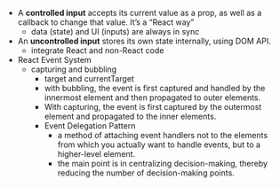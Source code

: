 -   A **controlled input** accepts its current value as a prop, as well as a callback to change that value. It’s a “React way”
    -   data (state) and UI (inputs) are always in sync
-   An **uncontrolled input** stores its own state internally, using DOM API.
    -   integrate React and non-React code
-   React Event System
    -   capturing and bubbling
        -   target and currentTarget
        -   with bubbling, the event is first captured and handled by the innermost element and then propagated to outer elements.
        -   With capturing, the event is first captured by the outermost element and propagated to the inner elements.
        -   Event Delegation Pattern
            -   a method of attaching event handlers not to the elements from which you actually want to handle events, but to a higher-level element.
            -   the main point is in centralizing decision-making, thereby reducing the number of decision-making points.
